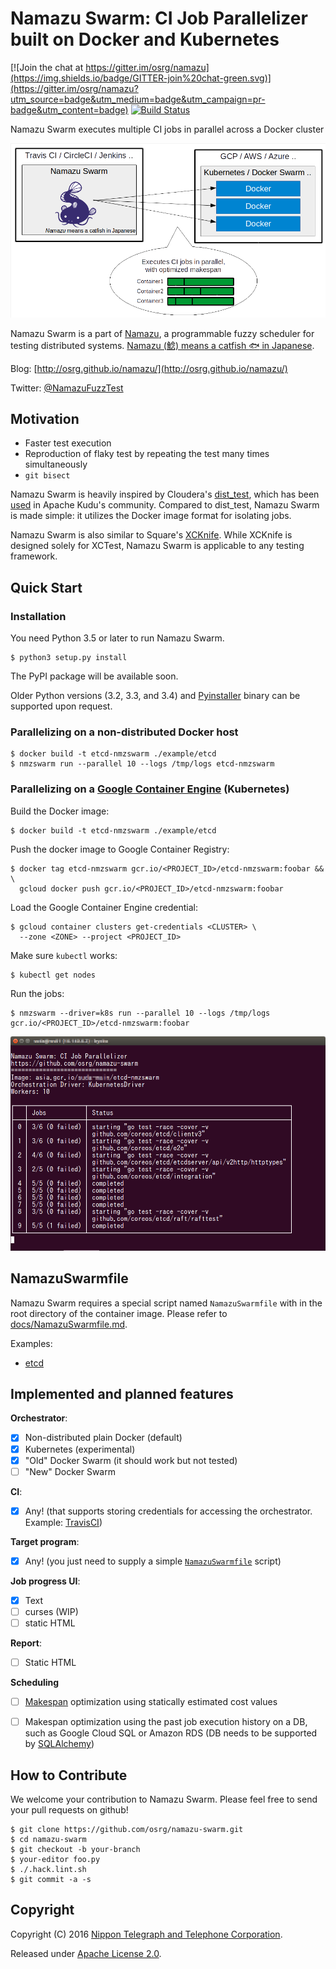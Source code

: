 # Namazu Swarm: CI Job Parallelizer built on Docker and Kubernetes

[![Join the chat at https://gitter.im/osrg/namazu](https://img.shields.io/badge/GITTER-join%20chat-green.svg)](https://gitter.im/osrg/namazu?utm_source=badge&utm_medium=badge&utm_campaign=pr-badge&utm_content=badge)
[![Build Status](https://travis-ci.org/osrg/namazu-swarm.svg?branch=master)](https://travis-ci.org/osrg/namazu-swarm)

Namazu Swarm executes multiple CI jobs in parallel across a Docker cluster

![docs/img/nmzswarm.png](docs/img/nmzswarm.png)

Namazu Swarm is a part of [Namazu](https://github.com/osrg/namazu), a programmable fuzzy scheduler for testing distributed systems.
[Namazu (鯰) means a catfish :fish: in Japanese](https://en.wiktionary.org/wiki/%E9%AF%B0).

Blog: [http://osrg.github.io/namazu/](http://osrg.github.io/namazu/)

Twitter: [@NamazuFuzzTest](https://twitter.com/NamazuFuzzTest)

## Motivation

- Faster test execution
- Reproduction of flaky test by repeating the test many times simultaneously
- `git bisect`

Namazu Swarm is heavily inspired by Cloudera's [dist_test](https://github.com/cloudera/dist_test), which has been [used](http://dist-test.cloudera.org:8080/) in Apache Kudu's community.
Compared to dist_test, Namazu Swarm is made simple: it utilizes the Docker image format for isolating jobs.

Namazu Swarm is also similar to Square's [XCKnife](https://github.com/square/xcknife).
While XCKnife is designed solely for XCTest, Namazu Swarm is applicable to any testing framework.

## Quick Start
### Installation

You need Python 3.5 or later to run Namazu Swarm.

    $ python3 setup.py install

The PyPI package will be available soon.

Older Python versions (3.2, 3.3, and 3.4) and [Pyinstaller](http://www.pyinstaller.org/) binary can be supported upon request.

### Parallelizing on a non-distributed Docker host

    $ docker build -t etcd-nmzswarm ./example/etcd
    $ nmzswarm run --parallel 10 --logs /tmp/logs etcd-nmzswarm

### Parallelizing on a [Google Container Engine](https://cloud.google.com/container-engine/) (Kubernetes)

Build the Docker image:

    $ docker build -t etcd-nmzswarm ./example/etcd

Push the docker image to Google Container Registry:

    $ docker tag etcd-nmzswarm gcr.io/<PROJECT_ID>/etcd-nmzswarm:foobar && \
	  gcloud docker push gcr.io/<PROJECT_ID>/etcd-nmzswarm:foobar

Load the Google Container Engine credential:

    $ gcloud container clusters get-credentials <CLUSTER> \
      --zone <ZONE> --project <PROJECT_ID>

Make sure `kubectl` works:

    $ kubectl get nodes

Run the jobs:

    $ nmzswarm --driver=k8s run --parallel 10 --logs /tmp/logs gcr.io/<PROJECT_ID>/etcd-nmzswarm:foobar

![docs/img/screenshot-k8s.png](docs/img/screenshot-k8s.png)

## NamazuSwarmfile

Namazu Swarm requires a special script named `NamazuSwarmfile` with in the root directory of the container image.
Please refer to [docs/NamazuSwarmfile.md](docs/NamazuSwarmfile.md).

Examples:

 - [etcd](example/etcd)

## Implemented and planned features

**Orchestrator**:

 - [X] Non-distributed plain Docker (default)
 - [X] Kubernetes (experimental)
 - [X] "Old" Docker Swarm (it should work but not tested)
 - [ ] "New" Docker Swarm

**CI**:

 - [X] Any! (that supports storing credentials for accessing the orchestrator. Example: [TravisCI](https://docs.travis-ci.com/user/encryption-keys/))

**Target program**:

 - [X] Any! (you just need to supply a simple [`NamazuSwarmfile`](docs/NamazuSwarmfile.md) script)

**Job progress UI**:

 - [X] Text
 - [ ] curses (WIP)
 - [ ] static HTML

**Report**:

 - [ ] Static HTML

**Scheduling**

 - [ ] [Makespan](https://en.wikipedia.org/wiki/Makespan) optimization using statically estimated cost values
 - [ ] Makespan optimization using the past job execution history on a DB, such as Google Cloud SQL or Amazon RDS (DB needs to be supported by [SQLAlchemy](http://docs.sqlalchemy.org/en/latest/core/engines.html#supported-databases))


## How to Contribute
We welcome your contribution to Namazu Swarm.
Please feel free to send your pull requests on github!

    $ git clone https://github.com/osrg/namazu-swarm.git
    $ cd namazu-swarm
    $ git checkout -b your-branch
    $ your-editor foo.py
    $ ./.hack.lint.sh
    $ git commit -a -s


## Copyright
Copyright (C) 2016 [Nippon Telegraph and Telephone Corporation](http://www.ntt.co.jp/index_e.html).

Released under [Apache License 2.0](LICENSE.txt).
